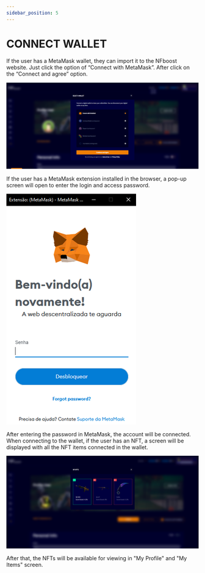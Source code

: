 ```yaml
---
sidebar_position: 5
---
```


# CONNECT WALLET

If the user has a MetaMask wallet, they can import it to the NFboost website. Just click the option of “Connect with MetaMask”. After click on the “Connect and agree” option.

![1](./../assets/meta.png)

If the user has a MetaMask extension installed in the browser, a pop-up screen will open to enter the login and access password.

![1](./../assets/meta-mask.png)

After entering the password in MetaMask, the account will be connected. When connecting to the wallet, if the user has an NFT, a screen will be displayed with all the NFT items connected in the wallet.

![1](./../assets/printoficialtelanft.png)

After that, the NFTs will be available for viewing in "My Profile" and "My Items" screen.
